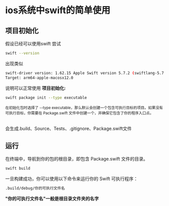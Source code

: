 <!--
 * @Description: 
 * @Author: 唐健峰
 * @Date: 2023-09-07 15:57:42
 * @LastEditors: ${author}
 * @LastEditTime: 2023-09-07 17:07:21
-->
# ios系统中swift的简单使用
## 项目初始化
假设已经可以使用swift
尝试
```bash
swift --version
```
出现类似
```bash
swift-driver version: 1.62.15 Apple Swift version 5.7.2 (swiftlang-5.7.2.135.5 clang-1400.0.29.51)
Target: arm64-apple-macosx12.0
```
说明可以正常使用
**项目初始化:**
```bash
swift package init --type executable
```
<small>
在初始化包时选择了 --type executable，那么默认会创建一个包含可执行目标的项目。如果没有可执行目标，你需要在 Package.swift 文件中创建一个，并确保它包含了你的程序入口点。
</small><br/><br/>

会生成.build、Source、Tests、.gitignore、Package.swift文件

## 运行
在终端中，导航到你的包的根目录，即包含 Package.swift 文件的目录。
```bash
swift build
```
一旦构建成功，你可以使用以下命令来运行你的 Swift 可执行程序：
```bash
.build/debug/你的可执行文件名
```
**"你的可执行文件名"一般是根目录文件夹的名字**

